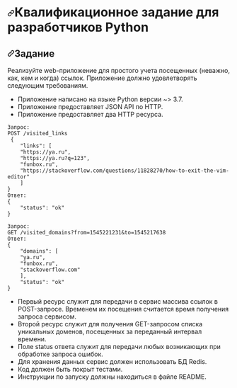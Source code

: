 <h1><a id="user-content-квалификационное-задание-для-разработчиков-python" class="anchor" aria-hidden="true" href="#квалификационное-задание-для-разработчиков-python"><svg class="octicon octicon-link" viewBox="0 0 16 16" version="1.1" width="16" height="16" aria-hidden="true"><path fill-rule="evenodd" d="M7.775 3.275a.75.75 0 001.06 1.06l1.25-1.25a2 2 0 112.83 2.83l-2.5 2.5a2 2 0 01-2.83 0 .75.75 0 00-1.06 1.06 3.5 3.5 0 004.95 0l2.5-2.5a3.5 3.5 0 00-4.95-4.95l-1.25 1.25zm-4.69 9.64a2 2 0 010-2.83l2.5-2.5a2 2 0 012.83 0 .75.75 0 001.06-1.06 3.5 3.5 0 00-4.95 0l-2.5 2.5a3.5 3.5 0 004.95 4.95l1.25-1.25a.75.75 0 00-1.06-1.06l-1.25 1.25a2 2 0 01-2.83 0z"></path></svg></a>Квалификационное задание для разработчиков Python</h1>
<h2><a id="user-content-задание" class="anchor" aria-hidden="true" href="#задание"><svg class="octicon octicon-link" viewBox="0 0 16 16" version="1.1" width="16" height="16" aria-hidden="true"><path fill-rule="evenodd" d="M7.775 3.275a.75.75 0 001.06 1.06l1.25-1.25a2 2 0 112.83 2.83l-2.5 2.5a2 2 0 01-2.83 0 .75.75 0 00-1.06 1.06 3.5 3.5 0 004.95 0l2.5-2.5a3.5 3.5 0 00-4.95-4.95l-1.25 1.25zm-4.69 9.64a2 2 0 010-2.83l2.5-2.5a2 2 0 012.83 0 .75.75 0 001.06-1.06 3.5 3.5 0 00-4.95 0l-2.5 2.5a3.5 3.5 0 004.95 4.95l1.25-1.25a.75.75 0 00-1.06-1.06l-1.25 1.25a2 2 0 01-2.83 0z"></path></svg></a>Задание</h2>
<p>Реализуйте web-приложение для простого учета посещенных (неважно, как, кем и когда)
ссылок. Приложение должно удовлетворять следующим требованиям.</p>
<ul>
<li>Приложение написано на языке Python версии ~&gt; 3.7.</li>
<li>Приложение предоставляет JSON API по HTTP.</li>
<li>Приложение предоставляет два HTTP ресурса.</li>
</ul>
<pre><code>Запрос:
POST /visited_links
 {
    "links": [
    "https://ya.ru",
    "https://ya.ru?q=123",
    "funbox.ru",
    "https://stackoverflow.com/questions/11828270/how-to-exit-the-vim-editor"
    ]
}
Ответ:
{
    "status": "ok"
}
</code></pre>
<pre><code>Запрос:
GET /visited_domains?from=1545221231&amp;to=1545217638
Ответ:
{
    "domains": [
    "ya.ru",
    "funbox.ru",
    "stackoverflow.com"
    ],
    "status": "ok"
}
</code></pre>
<ul>
<li>Первый ресурс служит для передачи в сервис массива ссылок в POST-запросе. Временем их посещения считается время получения запроса сервисом.</li>
<li>Второй ресурс служит для получения GET-запросом списка уникальных доменов,
посещенных за переданный интервал времени.</li>
<li>Поле status ответа служит для передачи любых возникающих при обработке запроса
ошибок.</li>
<li>Для хранения данных сервис должен использовать БД Redis.</li>
<li>Код должен быть покрыт тестами.</li>
<li>Инструкции по запуску должны находиться в файле README.</li>
</ul>
